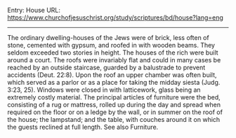 Entry: House
URL: https://www.churchofjesuschrist.org/study/scriptures/bd/house?lang=eng

---

The ordinary dwelling-houses of the Jews were of brick, less often of stone, cemented with gypsum, and roofed in with wooden beams. They seldom exceeded two stories in height. The houses of the rich were built around a court. The roofs were invariably flat and could in many cases be reached by an outside staircase, guarded by a balustrade to prevent accidents (Deut. 22:8). Upon the roof an upper chamber was often built, which served as a parlor or as a place for taking the midday siesta (Judg. 3:23, 25). Windows were closed in with latticework, glass being an extremely costly material. The principal articles of furniture were the bed, consisting of a rug or mattress, rolled up during the day and spread when required on the floor or on a ledge by the wall, or in summer on the roof of the house; the lampstand; and the table, with couches around it on which the guests reclined at full length. See also Furniture.
